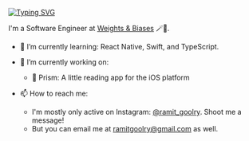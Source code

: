 [![Typing SVG](https://readme-typing-svg.demolab.com?font=Fira+Code&duration=2000&pause=1000&width=435&lines=hi%2C+i'm+ramit!;currently%3A+squashing+bugs;currently%3A+turning+caffeine+into+code;currently%3A+hunting+for+cookies;currently%3A+contemplating+the+meaning+of+semicolons;currently%3A+lifting+heavy+things)](https://git.io/typing-svg)


I'm a Software Engineer at [Weights & Biases](https://wandb.ai) 🪄🐝.

- 🌱 I’m currently learning: React Native, Swift, and TypeScript.

- 🔭 I’m currently working on:
    - 🥽 Prism: A little reading app for the iOS platform

- 📫 How to reach me: 
    - I'm mostly only active on Instagram: [@ramit_goolry](https://www.instagram.com/ramit_goolry/). Shoot me a message!
    - But you can email me at [ramitgoolry@gmail.com](mailto:ramitgoolry@gmail.com) as well.
